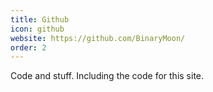 ```yaml
---
title: Github
icon: github
website: https://github.com/BinaryMoon/
order: 2
---
```

Code and stuff. Including the code for this site.
